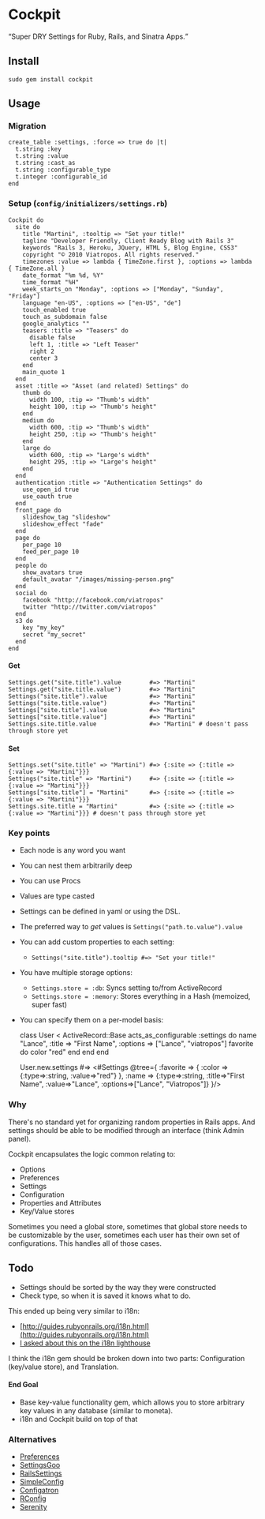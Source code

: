 # Cockpit

<q>Super DRY Settings for Ruby, Rails, and Sinatra Apps.</q>

## Install

    sudo gem install cockpit
    
## Usage

### Migration

    create_table :settings, :force => true do |t|
      t.string :key
      t.string :value
      t.string :cast_as
      t.string :configurable_type
      t.integer :configurable_id
    end

### Setup (`config/initializers/settings.rb`)

    Cockpit do
      site do
        title "Martini", :tooltip => "Set your title!"
        tagline "Developer Friendly, Client Ready Blog with Rails 3"
        keywords "Rails 3, Heroku, JQuery, HTML 5, Blog Engine, CSS3"
        copyright "© 2010 Viatropos. All rights reserved."
        timezones :value => lambda { TimeZone.first }, :options => lambda { TimeZone.all }
        date_format "%m %d, %Y"
        time_format "%H"
        week_starts_on "Monday", :options => ["Monday", "Sunday", "Friday"]
        language "en-US", :options => ["en-US", "de"]
        touch_enabled true
        touch_as_subdomain false
        google_analytics ""
        teasers :title => "Teasers" do
          disable false
          left 1, :title => "Left Teaser"
          right 2
          center 3
        end
        main_quote 1
      end
      asset :title => "Asset (and related) Settings" do
        thumb do
          width 100, :tip => "Thumb's width"
          height 100, :tip => "Thumb's height"
        end
        medium do
          width 600, :tip => "Thumb's width"
          height 250, :tip => "Thumb's height"
        end
        large do
          width 600, :tip => "Large's width"
          height 295, :tip => "Large's height"
        end
      end
      authentication :title => "Authentication Settings" do
        use_open_id true
        use_oauth true
      end
      front_page do
        slideshow_tag "slideshow"
        slideshow_effect "fade"
      end
      page do
        per_page 10
        feed_per_page 10
      end
      people do
        show_avatars true
        default_avatar "/images/missing-person.png"
      end
      social do
        facebook "http://facebook.com/viatropos"
        twitter "http://twitter.com/viatropos"
      end
      s3 do
        key "my_key"
        secret "my_secret"
      end
    end

#### Get

    Settings.get("site.title").value        #=> "Martini"
    Settings.get("site.title.value")        #=> "Martini"
    Settings("site.title").value            #=> "Martini"
    Settings("site.title.value")            #=> "Martini"
    Settings["site.title"].value            #=> "Martini"
    Settings["site.title.value"]            #=> "Martini"
    Settings.site.title.value               #=> "Martini" # doesn't pass through store yet
    
#### Set

    Settings.set("site.title" => "Martini") #=> {:site => {:title => {:value => "Martini"}}}
    Settings("site.title" => "Martini")     #=> {:site => {:title => {:value => "Martini"}}}
    Settings["site.title"] = "Martini"      #=> {:site => {:title => {:value => "Martini"}}}
    Settings.site.title = "Martini"         #=> {:site => {:title => {:value => "Martini"}}} # doesn't pass through store yet

### Key points

- Each node is any word you want
- You can nest them arbitrarily deep
- You can use Procs
- Values are type casted
- Settings can be defined in yaml or using the DSL.
- The preferred way to _get_ values is `Settings("path.to.value").value`
- You can add custom properties to each setting:
  - `Settings("site.title").tooltip #=> "Set your title!"`
- You have multiple storage options:
  - `Settings.store = :db`: Syncs setting to/from ActiveRecord
  - `Settings.store = :memory`: Stores everything in a Hash (memoized, super fast)
- You can specify them on a per-model basis:

    class User < ActiveRecord::Base
      acts_as_configurable :settings do
        name "Lance", :title => "First Name", :options => ["Lance", "viatropos"]
        favorite do
          color "red"
        end
      end
    end
    
    User.new.settings #=> <#Settings @tree={
      :favorite => {
        :color => {:type=>:string, :value=>"red"}
      },
      :name => {:type=>:string, :title=>"First Name", :value=>"Lance", :options=>["Lance", "Viatropos"]}
    }/>
    
### Why

There's no standard yet for organizing random properties in Rails apps.  And settings should be able to be modified through an interface (think Admin panel).

Cockpit encapsulates the logic common relating to:

- Options
- Preferences
- Settings
- Configuration
- Properties and Attributes
- Key/Value stores

Sometimes you need a global store, sometimes that global store needs to be customizable by the user, sometimes each user has their own set of configurations.  This handles all of those cases.

## Todo

- Settings should be sorted by the way they were constructed
- Check type, so when it is saved it knows what to do.

This ended up being very similar to i18n:

- [http://guides.rubyonrails.org/i18n.html](http://guides.rubyonrails.org/i18n.html)
- [I asked about this on the i18n lighthouse](http://i18n.lighthouseapp.com/projects/14947/tickets/21-abstract-out-configuration-functionality-from-i18n-into-separate-gem#ticket-21-1)

I think the i18n gem should be broken down into two parts: Configuration (key/value store), and Translation.

#### End Goal

- Base key-value functionality gem, which allows you to store arbitrary key values in any database (similar to moneta).
- i18n and Cockpit build on top of that

### Alternatives

- [Preferences](http://github.com/pluginaweek/preferences)
- [SettingsGoo](http://rubygems.org/gems/settings-goo)
- [RailsSettings](http://github.com/Squeegy/rails-settings)
- [SimpleConfig](http://github.com/lukeredpath/simpleconfig)
- [Configatron](http://github.com/markbates/configatron)
- [RConfig](http://github.com/rahmal/rconfig)
- [Serenity](http://github.com/progressions/serenity)